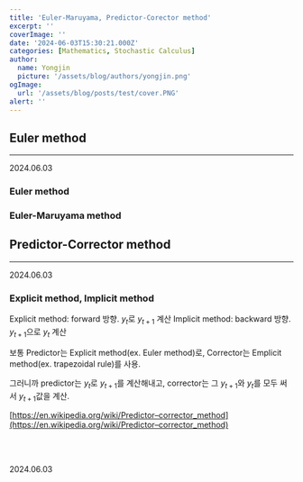 ```yaml
---
title: 'Euler-Maruyama, Predictor-Corector method'
excerpt: ''
coverImage: ''
date: '2024-06-03T15:30:21.000Z'
categories: [Mathematics, Stochastic Calculus]
author:
  name: Yongjin
  picture: '/assets/blog/authors/yongjin.png'
ogImage:
  url: '/assets/blog/posts/test/cover.PNG'
alert: ''
---
```


## Euler method

---

2024.06.03

### Euler method

### Euler-Maruyama method

## Predictor-Corrector method

---

2024.06.03

### Explicit method, Implicit method

Explicit method: forward 방향. $y_t$로 $y_{t+1}$ 계산
Implicit method: backward 방향. $y_{t+1}$으로 $y_t$ 계산

보통 Predictor는 Explicit method(ex. Euler method)로, Corrector는 Emplicit method(ex. trapezoidal rule)를 사용.

그러니까 predictor는 $y_t$로 $y_{t+1}$를 계산해내고, corrector는 그 $y_{t+1}$와 $y_t$를 모두 써서 $y_{t+1}$값을 계산.

[https://en.wikipedia.org/wiki/Predictor–corrector_method](https://en.wikipedia.org/wiki/Predictor–corrector_method)

<br/><br/>

2024.06.03
